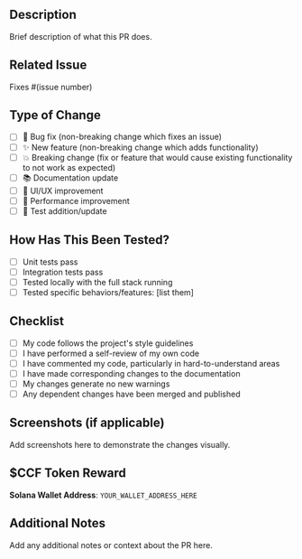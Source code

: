 ## Description
Brief description of what this PR does.

## Related Issue
Fixes #(issue number)

## Type of Change
- [ ] 🐛 Bug fix (non-breaking change which fixes an issue)
- [ ] ✨ New feature (non-breaking change which adds functionality)
- [ ] 💥 Breaking change (fix or feature that would cause existing functionality to not work as expected)
- [ ] 📚 Documentation update
- [ ] 🎨 UI/UX improvement
- [ ] 🚀 Performance improvement
- [ ] 🧪 Test addition/update

## How Has This Been Tested?
- [ ] Unit tests pass
- [ ] Integration tests pass
- [ ] Tested locally with the full stack running
- [ ] Tested specific behaviors/features: [list them]

## Checklist
- [ ] My code follows the project's style guidelines
- [ ] I have performed a self-review of my own code
- [ ] I have commented my code, particularly in hard-to-understand areas
- [ ] I have made corresponding changes to the documentation
- [ ] My changes generate no new warnings
- [ ] Any dependent changes have been merged and published

## Screenshots (if applicable)
Add screenshots here to demonstrate the changes visually.

## $CCF Token Reward
**Solana Wallet Address**: `YOUR_WALLET_ADDRESS_HERE`

## Additional Notes
Add any additional notes or context about the PR here.
